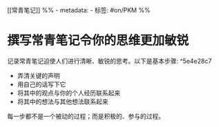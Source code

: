  [[常青笔记]]
%% - metadata:
	- 标签: #on/PKM %%
# 撰写常青笔记令你的思维更加敏锐
记录常青笔记迫使人们进行清晰、敏锐的思考。以下是基本步骤: ^5e4e28c7

- 弄清关键的声明
- 用自己的话写下它
- 将其中的观点与你的个人经历联系起来
- 将其中的想法与其他想法联系起来

每一步都不是一个被动的过程；而是积极的、参与的过程。